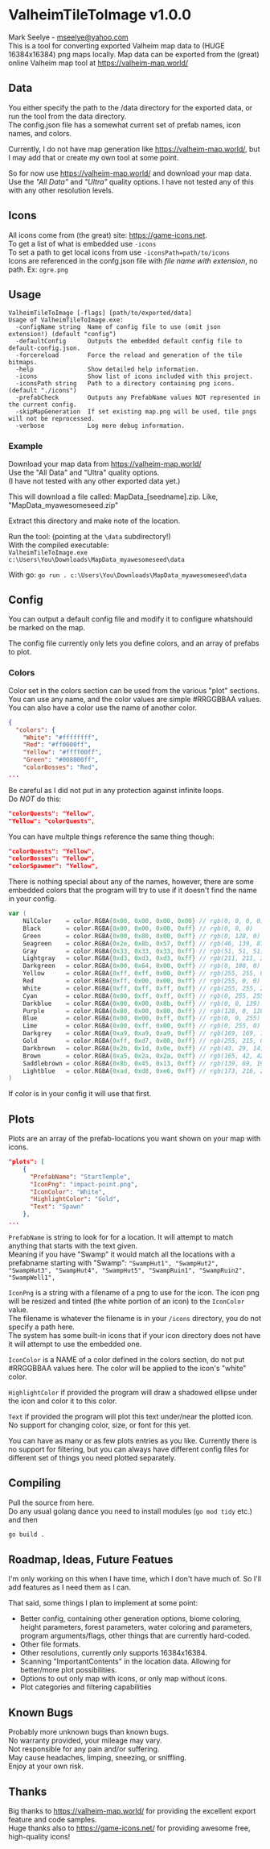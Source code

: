 # ValheimTileToImage v1.0.0
Mark Seelye - mseelye@yahoo.com  
This is a tool for converting exported Valheim map data to (HUGE 16384x16384) png maps locally.
Map data can be exported from the (great) online Valheim map tool at https://valheim-map.world/

## Data

You either specify the path to the /data directory for the exported data, or run the tool from the data directory.  
The config.json file has a somewhat current set of prefab names, icon names, and colors.

Currently, I do not have map generation like https://valheim-map.world/, but I may add that or create my own tool at some point.

So for now use https://valheim-map.world/ and download your map data.  
Use the *"All Data"* and *"Ultra"* quality options. I have not tested any of this with any other resolution levels.

## Icons

All icons come from (the great) site: https://game-icons.net.  
To get a list of what is embedded use `-icons`  
To set a path to get local icons from use `-iconsPath=path/to/icons`  
Icons are referenced in the confg.json file with *file name with extension*, no path. Ex: `ogre.png`

## Usage
```text
ValheimTileToImage [-flags] [path/to/exported/data]
Usage of ValheimTileToImage.exe:
  -configName string  Name of config file to use (omit json extension!) (default "config")
  -defaultConfig      Outputs the embedded default config file to default-config.json.
  -forcereload        Force the reload and generation of the tile bitmaps.
  -help               Show detailed help information.
  -icons              Show list of icons included with this project.
  -iconsPath string   Path to a directory containing png icons. (default "./icons")
  -prefabCheck        Outputs any PrefabName values NOT represented in the current config.
  -skipMapGeneration  If set existing map.png will be used, tile pngs will not be reprocessed.
  -verbose            Log more debug information.
```

### Example

Download your map data from  https://valheim-map.world/  
Use the "All Data" and "Ultra" quality options.  
(I have not tested with any other exported data yet.)

This will download a file called: MapData_[seedname].zip. Like, "MapData_myawesomeseed.zip"  

Extract this directory and make note of the location.

Run the tool: (pointing at the `\data` subdirectory!)  
With the compiled executable:  
`ValheimTileToImage.exe c:\Users\You\Downloads\MapData_myawesomeseed\data`

With go:
`go run . c:\Users\You\Downloads\MapData_myawesomeseed\data`

## Config

You can output a default config file and modify it to configure whatshould be marked on the map.

The config file currently only lets you define colors, and an array of prefabs to plot.

### Colors

Color set in the colors section can be used from the various "plot" sections.  
You can use any name, and the color values are simple #RRGGBBAA values.  
You can also have a color use the name of another color.  
```json
{
  "colors": {
    "White": "#ffffffff",
    "Red": "#ff0000ff",
    "Yellow": "#ffff00ff",
    "Green": "#008000ff",
    "colorBosses": "Red",
...
```

Be careful as I did not put in any protection against infinite loops.  
Do *NOT* do this: 
```json
"colorQuests": "Yellow",
"Yellow": "colorQuests",
```  
You can have multple things reference the same thing though:  
```json
"colorQuests": "Yellow",
"colorBosses": "Yellow",
"colorSpawner": "Yellow",
```
There is nothing special about any of the names, however, there are some embedded colors that the program will try to use if it doesn't find the name in your config.  
```go
var (
	NilColor    = color.RGBA{0x00, 0x00, 0x00, 0x00} // rgb(0, 0, 0, 0)
	Black       = color.RGBA{0x00, 0x00, 0x00, 0xff} // rgb(0, 0, 0)
	Green       = color.RGBA{0x00, 0x80, 0x00, 0xff} // rgb(0, 128, 0)
	Seagreen    = color.RGBA{0x2e, 0x8b, 0x57, 0xff} // rgb(46, 139, 87)
	Gray        = color.RGBA{0x33, 0x33, 0x33, 0xff} // rgb(51, 51, 51)
	Lightgray   = color.RGBA{0xd3, 0xd3, 0xd3, 0xff} // rgb(211, 211, 211)
	Darkgreen   = color.RGBA{0x00, 0x64, 0x00, 0xff} // rgb(0, 100, 0)
	Yellow      = color.RGBA{0xff, 0xff, 0x00, 0xff} // rgb(255, 255, 0)
	Red         = color.RGBA{0xff, 0x00, 0x00, 0xff} // rgb(255, 0, 0)
	White       = color.RGBA{0xff, 0xff, 0xff, 0xff} // rgb(255, 255, 255)
	Cyan        = color.RGBA{0x00, 0xff, 0xff, 0xff} // rgb(0, 255, 255)
	Darkblue    = color.RGBA{0x00, 0x00, 0x8b, 0xff} // rgb(0, 0, 139)
	Purple      = color.RGBA{0x80, 0x00, 0x80, 0xff} // rgb(128, 0, 128)
	Blue        = color.RGBA{0x00, 0x00, 0xff, 0xff} // rgb(0, 0, 255)
	Lime        = color.RGBA{0x00, 0xff, 0x00, 0xff} // rgb(0, 255, 0)
	Darkgrey    = color.RGBA{0xa9, 0xa9, 0xa9, 0xff} // rgb(169, 169, 169)
	Gold        = color.RGBA{0xff, 0xd7, 0x00, 0xff} // rgb(255, 215, 0)
	Darkbrown   = color.RGBA{0x2b, 0x1d, 0x0e, 0xff} // rgb(43, 29, 14)
	Brown       = color.RGBA{0xa5, 0x2a, 0x2a, 0xff} // rgb(165, 42, 42)
	Saddlebrown = color.RGBA{0x8b, 0x45, 0x13, 0xff} // rgb(139, 69, 19)
	Lightblue   = color.RGBA{0xad, 0xd8, 0xe6, 0xff} // rgb(173, 216, 230)
)
```
If color is in your config it will use that first.

## Plots

Plots are an array of the prefab-locations you want shown on your map with icons.  

```json
"plots": [
    {
      "PrefabName": "StartTemple",
      "IconPng": "impact-point.png",
      "IconColor": "White",
      "HighlightColor": "Gold",
      "Text": "Spawn"
    },
...
```  
`PrefabName` is string to look for for a location. It will attempt to match anything that starts with the text given.  
Meaning if you have "Swamp" it would match all the locations with a prefabname starting with "Swamp": `"SwampHut1", "SwampHut2", "SwampHut3", "SwampHut4", "SwampHut5", "SwampRuin1", "SwampRuin2", "SwampWell1",`  

`IconPng` is a string with a filename of a png to use for the icon. The icon png will be resized and tinted (the white portion of an icon) to the `IconColor` value.  
The filename is whatever the filename is in your `/icons` directory, you do not specify a path here.  
The system has some built-in icons that if your icon directory does not have it will attempt to use the embedded one.  

`IconColor` is a NAME of a color defined in the colors section, do not put #RRGGBBAA values here.  The color will be applied to the icon's "white" color.  

`HighlightColor` if provided the program will draw a shadowed ellipse under the icon and color it to this color.  

`Text` if provided the program will plot this text under/near the plotted icon.  No support for changing color, size, or font for this yet.

You can have as many or as few plots entries as you like. Currently there is no support for filtering, but you can always have different config files for different set of things you need plotted separately.

## Compiling

Pull the source from here.  
Do any usual golang dance you need to install modules (`go mod tidy` etc.) and then
```bash
go build .
```

## Roadmap, Ideas, Future Featues

I'm only working on this when I have time, which I don't have much of. So I'll add features as I need them as I can.  

That said, some things I plan to implement at some point:  
- Better config, containing other generation options, biome coloring, height parameters, forest parameters, water coloring and parameters, program arguments/flags, other things that are currently hard-coded.
- Other file formats.
- Other resolutions, currently only supports 16384x16384.
- Scanning "ImportantContents" in the location data. Allowing for better/more plot possibilities.
- Options to out only map with icons, or only map without icons.
- Plot categories and filtering capabilities

## Known Bugs

Probably more unknown bugs than known bugs.  
No warranty provided, your mileage may vary.  
Not responsible for any pain and/or suffering.  
May cause headaches, limping, sneezing, or sniffling.  
Enjoy at your own risk.

## Thanks

Big thanks to https://valheim-map.world/ for providing the excellent export feature and code samples.  
Huge thanks also to https://game-icons.net/ for providing awesome free, high-quality icons!
